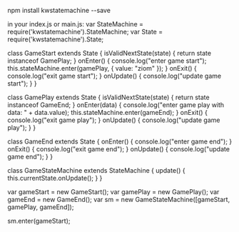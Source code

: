 npm install kwstatemachine --save

in your index.js or main.js:
var StateMachine = require('kwstatemachine').StateMachine;
var State = require('kwstatemachine').State;

class GameStart extends State {
  isValidNextState(state) {
    return state instanceof GamePlay;
  }
  onEnter() {
    console.log("enter game start");
    this.stateMachine.enter(gamePlay, { value: "ziom" });
  }
  onExit() {
    console.log("exit game start");
  }
  onUpdate() {
    console.log("update game start");
  }
}

class GamePlay extends State {
  isValidNextState(state) {
    return state instanceof GameEnd;
  }
  onEnter(data) {
    console.log("enter game play with data: " + data.value);
    this.stateMachine.enter(gameEnd);
  }
  onExit() {
    console.log("exit game play");
  }
  onUpdate() {
    console.log("update game play");
  }
}

class GameEnd extends State {
  onEnter() {
    console.log("enter game end");
  }
  onExit() {
    console.log("exit game end");
  }
  onUpdate() {
    console.log("update game end");
  }
}

class GameStateMachine extends StateMachine {
  update() {
    this.currentState.onUpdate();
  }
}

var gameStart = new GameStart();
var gamePlay = new GamePlay();
var gameEnd = new GameEnd();
var sm = new GameStateMachine([gameStart, gamePlay, gameEnd]);

sm.enter(gameStart);

